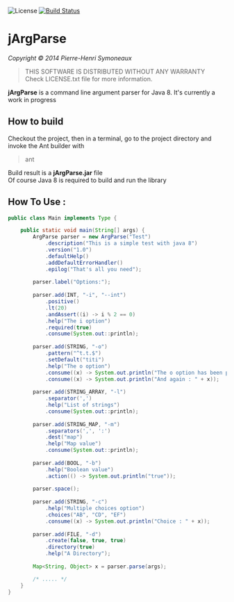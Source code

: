 ![License](http://img.shields.io/badge/license-BSD-lightgrey.svg)
[![Build Status](https://travis-ci.org/phsym/jArgParse.svg)](https://travis-ci.org/phsym/jArgParse)

# jArgParse

*Copyright &copy; 2014 Pierre-Henri Symoneaux*

> THIS SOFTWARE IS DISTRIBUTED WITHOUT ANY WARRANTY <br>
> Check LICENSE.txt file for more information. <br>


**jArgParse** is a command line argument parser for Java 8.
It's currently a work in progress

## How to build
Checkout the project, then in a terminal, go to the project directory and invoke the Ant builder with 

> ant

Build result is a **jArgParse.jar** file <br>
Of course Java 8 is required to build and run the library

## How To Use :

```java
public class Main implements Type {

	public static void main(String[] args) {
		ArgParse parser = new ArgParse("Test")
			.description("This is a simple test with java 8")
			.version("1.0")
			.defaultHelp()
			.addDefaultErrorHandler()
			.epilog("That's all you need");
			
		parser.label("Options:");
			
		parser.add(INT, "-i", "--int")
			.positive()
			.lt(20)
			.andAssert((i) -> i % 2 == 0)
			.help("The i option")
			.required(true)
			.consume(System.out::println);
		
		parser.add(STRING, "-o")
			.pattern("^t.t.$")
			.setDefault("titi")
			.help("The o option")
			.consume((x) -> System.out.println("The o option has been passed : " + x))
			.consume((x) -> System.out.println("And again : " + x));
		
		parser.add(STRING_ARRAY, "-l")
			.separator(',')
			.help("List of strings")
			.consume(System.out::println);
		
		parser.add(STRING_MAP, "-m")
			.separators(',', ':')
			.dest("map")
			.help("Map value")
			.consume(System.out::println);
			
		parser.add(BOOL, "-b")
			.help("Boolean value")
			.action(() -> System.out.println("true"));
		
		parser.space();
			
		parser.add(STRING, "-c")
			.help("Multiple choices option")
			.choices("AB", "CD", "EF")
			.consume((x) -> System.out.println("Choice : " + x));
			
		parser.add(FILE, "-d")
			.create(false, true, true)
			.directory(true)
			.help("A Directory");
		
		Map<String, Object> x = parser.parse(args);

		/* ..... */
	}
}
```
